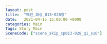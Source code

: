 ```yaml
---
layout: post
title:  "메인_회상_013~028장"
date:   2021-04-15 15:00:00 +0000
categories: Main
Tags: Story Main
SceneCode: ["scene_skip_cp013-028_q1_s10"]
---
```

